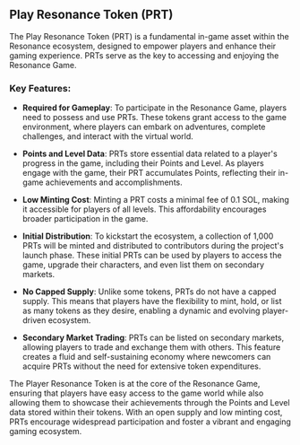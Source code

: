 ## Play Resonance Token (PRT)

The Play Resonance Token (PRT) is a fundamental in-game asset within the Resonance ecosystem, designed to empower players and enhance their gaming experience. PRTs serve as the key to accessing and enjoying the Resonance Game.

### Key Features:

- **Required for Gameplay**: To participate in the Resonance Game, players need to possess and use PRTs. These tokens grant access to the game environment, where players can embark on adventures, complete challenges, and interact with the virtual world.

- **Points and Level Data**: PRTs store essential data related to a player's progress in the game, including their Points and Level. As players engage with the game, their PRT accumulates Points, reflecting their in-game achievements and accomplishments.

- **Low Minting Cost**: Minting a PRT costs a minimal fee of 0.1 SOL, making it accessible for players of all levels. This affordability encourages broader participation in the game.

- **Initial Distribution**: To kickstart the ecosystem, a collection of 1,000 PRTs will be minted and distributed to contributors during the project's launch phase. These initial PRTs can be used by players to access the game, upgrade their characters, and even list them on secondary markets.

- **No Capped Supply**: Unlike some tokens, PRTs do not have a capped supply. This means that players have the flexibility to mint, hold, or list as many tokens as they desire, enabling a dynamic and evolving player-driven ecosystem.

- **Secondary Market Trading**: PRTs can be listed on secondary markets, allowing players to trade and exchange them with others. This feature creates a fluid and self-sustaining economy where newcomers can acquire PRTs without the need for extensive token expenditures.

The Player Resonance Token is at the core of the Resonance Game, ensuring that players have easy access to the game world while also allowing them to showcase their achievements through the Points and Level data stored within their tokens. With an open supply and low minting cost, PRTs encourage widespread participation and foster a vibrant and engaging gaming ecosystem.

